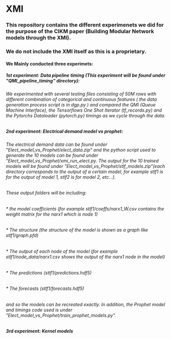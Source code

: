 # XMI

### This repository contains the different experimenets we did for the purpose of the CIKM paper (Building Modular Network models through the XMI). 
### We do not include the XMI itself as this is a proprietary.

#### We Mainly conducted three experimets:
##### 1st experiment: Data pipeline timing (This experiment will be found under "QMI_pipeline_timing" directory):
###### We experimented with several testing files consisting of 50M rows with different combination of categorical and continuous features ( the data generation process script is in  dgp.py ) and compared the QMI (Queue Machine Interface), the Tensorflows One Shot Iterator (tf_records.py) and the Pytorchs Dataloader (pytorch.py) timings as we cycle through the data.

##### 2nd experiment: Electrical demand model vs prophet:
###### The electrical demand data can be found under "Elect_model_vs_Prophet/elect_data.zip" and the python script used to generate the 10 models can be found under "Elect_model_vs_Prophet/xmi_run_elect.py. The output for the 10 trained models will be found under "Elect_model_vs_Prophet/stlf_models.zip"(each directory corresponds to the output of a certain model, for example stlf1 is for the output of model 1, stlf2 is for model 2, etc...). 

###### These output folders will be including:
###### * the model coefficients (for example stlf1/coeffs/narx1_W.csv contains the weight matrix for the narx1 which is node 1)
###### * The structure (the structure of the model is shown as a graph like stlf1/graph.pfd)
###### * The output of each node of the model (for example stlf1/node_data/narx1.csv shows the output of the narx1 node in the model) 
###### * The predictions (stlf1/predictions.hdf5)
###### * The forecasts (stlf1/forecasts.hdf5)  

###### and so the models can be recreated exactly. In addition, the Prophet model and timings code used is under "Elect_model_vs_Prophet/train_prophet_models.py".  

##### 3rd experiment: Kernel models
